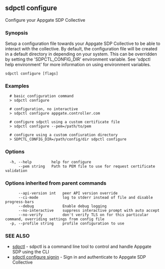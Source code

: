 ## sdpctl configure

Configure your Appgate SDP Collective

### Synopsis

Setup a configuration file towards your Appgate SDP Collective to be able to interact with the collective. By default, the configuration file
will be created in a default directory in depending on your system. This can be overridden by setting the 'SDPCTL_CONFIG_DIR' environment variable.
See 'sdpctl help environment' for more information on using environment variables.

```
sdpctl configure [flags]
```

### Examples

```
  # basic configuration command
  > sdpctl configure

  # configuration, no interactive
  > sdpctl configure appgate.controller.com

  # configure sdpctl using a custom certificate file
  > sdpctl configure --pem=/path/to/pem

  # configure using a custom confiuration directory
  > SDPCTL_CONFIG_DIR=/path/config/dir sdpctl configure
```

### Options

```
  -h, --help         help for configure
      --pem string   Path to PEM file to use for request certificate validation
```

### Options inherited from parent commands

```
      --api-version int   peer API version override
      --ci-mode           log to stderr instead of file and disable progress-bars
      --debug             Enable debug logging
      --no-interactive    suppress interactive prompt with auto accept
      --no-verify         don't verify TLS on for this particular command, overriding settings from config file
  -p, --profile string    profile configuration to use
```

### SEE ALSO

* [sdpctl](sdpctl.md)	 - sdpctl is a command line tool to control and handle Appgate SDP using the CLI
* [sdpctl configure signin](sdpctl_configure_signin.md)	 - Sign in and authenticate to Appgate SDP Collective

